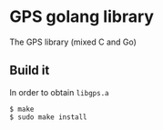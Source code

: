 # GPS golang library

The GPS library (mixed C and Go)

## Build it

In order to obtain `libgps.a`

```shell
$ make
$ sudo make install
```

